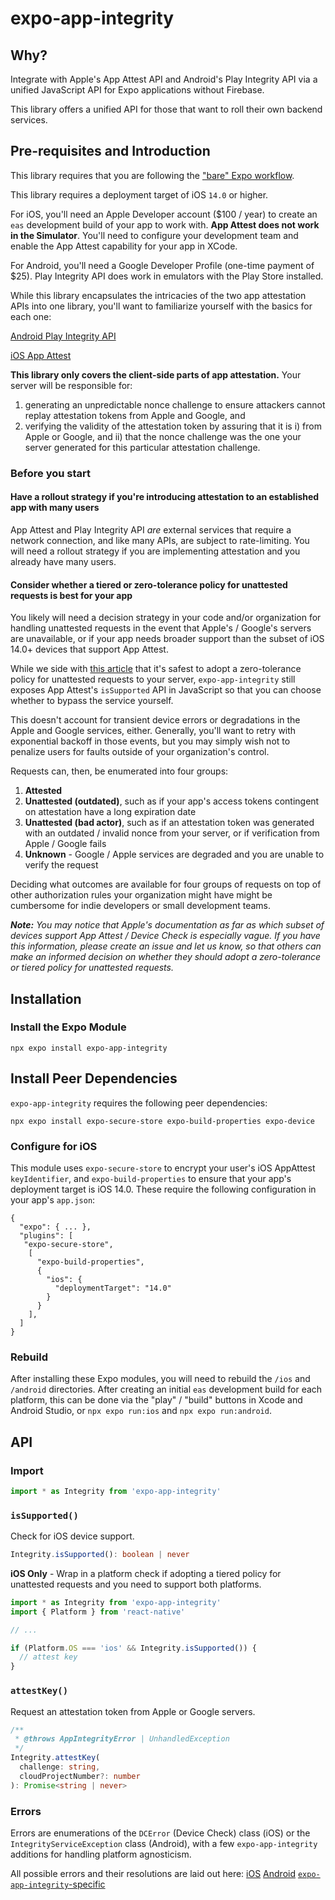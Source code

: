 # expo-app-integrity

## Why?
Integrate with Apple's App Attest API and Android's Play Integrity API via a unified JavaScript API for Expo applications without Firebase.

This library offers a unified API for those that want to roll their own backend services.

## Pre-requisites and Introduction
This library requires that you are following the ["bare" Expo workflow](https://docs.expo.dev/archive/managed-vs-bare).

This library requires a deployment target of iOS `14.0` or higher.

For iOS, you'll need an Apple Developer account ($100 / year) to create an `eas` development build of your app to work with. **App Attest does not work in the Simulator**. You'll need to configure your development team and enable the App Attest capability for your app in XCode.

For Android, you'll need a Google Developer Profile (one-time payment of $25). Play Integrity API does work in emulators with the Play Store installed.

While this library encapsulates the intricacies of the two app attestation APIs into one library, you'll want to familiarize yourself with the basics for each one:

[Android Play Integrity API](https://developer.android.com/google/play/integrity/overview)

[iOS App Attest](https://developer.apple.com/documentation/devicecheck/preparing_to_use_the_app_attest_service)

**This library only covers the client-side parts of app attestation.** Your server will be responsible for:
1) generating an unpredictable nonce challenge to ensure attackers cannot replay attestation tokens from Apple and Google, and
2) verifying the validity of the attestation token by assuring that it is i)  from Apple or Google, and ii)  that the nonce challenge was the one your server generated for this particular attestation challenge.

### Before you start

#### Have a rollout strategy if you're introducing attestation to an established app with many users

App Attest and Play Integrity API *are* external services that require a network connection, and like many APIs, are subject to rate-limiting. You will need a rollout strategy if you are implementing attestation and you already have many users.

#### Consider whether a tiered or zero-tolerance policy for unattested requests is best for your app

You likely will need a decision strategy in your code and/or organization for handling unattested requests in the event that Apple's / Google's servers are unavailable, or if your app needs broader support than the subset of iOS 14.0+ devices that support App Attest. 

While we side with [this article](https://swiftrocks.com/app-attest-apple-protect-ios-jailbreak) that it's safest to adopt a zero-tolerance policy for unattested requests to your server, `expo-app-integrity` still exposes App Attest's `isSupported` API in JavaScript so that you can choose whether to bypass the service yourself.

This doesn't account for transient device errors or degradations in the Apple and Google services, either. Generally, you'll want to retry with exponential backoff in those events, but you may simply wish not to penalize users for faults outside of your organization's control.

Requests can, then, be enumerated into four groups:
1) **Attested**
2) **Unattested (outdated)**, such as if your app's access tokens contingent on attestation have a long expiration date
3) **Unattested (bad actor)**, such as if an attestation token was generated with an outdated / invalid nonce from your server, or if verification from Apple / Google fails
4) **Unknown** - Google / Apple services are degraded and you are unable to verify the request

Deciding what outcomes are available for four groups of requests on top of other authorization rules your organization might have might be cumbersome for indie developers or small development teams.

***Note:** You may notice that Apple's documentation as far as *which* subset of devices support App Attest / Device Check is especially vague. If you have this information, please create an issue and let us know, so that others can make an informed decision on whether they should adopt a zero-tolerance or tiered policy for unattested requests.*

## Installation
### Install the Expo Module
```
npx expo install expo-app-integrity
```

## Install Peer Dependencies
`expo-app-integrity`  requires the following peer dependencies:
```
npx expo install expo-secure-store expo-build-properties expo-device
```
### Configure for iOS

This module uses `expo-secure-store` to encrypt your user's iOS AppAttest `keyIdentifier`, and `expo-build-properties` to ensure that your app's deployment target is iOS 14.0. These require the following configuration in your app's `app.json`:
```
{
  "expo": { ... },
  "plugins": [
   "expo-secure-store",
    [
      "expo-build-properties",
      {
        "ios": {
          "deploymentTarget": "14.0"
        }
      }
    ],
  ]
}
```
### Rebuild
After installing these Expo modules, you will need to rebuild the `/ios` and `/android` directories. After creating an initial `eas` development build for each platform, this can be done via the "play" / "build" buttons in Xcode and Android Studio, or `npx expo run:ios` and `npx expo run:android`.

## API
### Import
```TypeScript
import * as Integrity from 'expo-app-integrity'
```

### `isSupported()`
Check for iOS device support.
```TypeScript
Integrity.isSupported(): boolean | never
```
**iOS Only** -  Wrap in a platform check if adopting a tiered policy for unattested requests and you need to support both platforms.
```TypeScript
import * as Integrity from 'expo-app-integrity'
import { Platform } from 'react-native'

// ...

if (Platform.OS === 'ios' && Integrity.isSupported()) {
  // attest key
}
```

### `attestKey()`
Request an attestation token from Apple or Google servers.
```TypeScript
/** 
 * @throws AppIntegrityError | UnhandledException
 */
Integrity.attestKey(
  challenge: string,
  cloudProjectNumber?: number
): Promise<string | never>
```

### Errors
Errors are enumerations of the `DCError` (Device Check) class (iOS) or the `IntegrityServiceException` class (Android), with a few `expo-app-integrity` additions for handling platform agnosticism.

All possible errors and their resolutions are laid out here:
[iOS](./src/errors/iOS.ts)
[Android](./src/errors/Android.ts)
[`expo-app-integrity`-specific](./src/errors/PlatformAgnostic.ts)